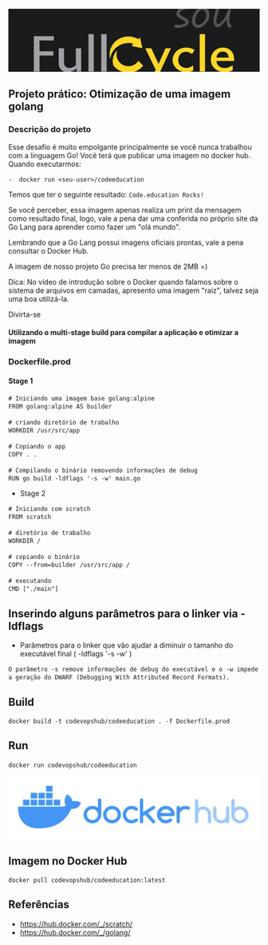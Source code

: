 ![FullCycle banner logo](/fullcycle.jpeg)

## Projeto prático: Otimização de uma imagem golang

### Descrição do projeto 

Esse desafio é muito empolgante principalmente se você nunca trabalhou com a linguagem Go!
Você terá que publicar uma imagem no docker hub. Quando executarmos:

    -  docker run <seu-user>/codeeducation

Temos que ter o seguinte resultado: `Code.education Rocks!`

Se você perceber, essa imagem apenas realiza um print da mensagem como resultado final, logo, vale a pena dar uma conferida no próprio site da Go Lang para aprender como fazer um "olá mundo".

Lembrando que a Go Lang possui imagens oficiais prontas, vale a pena consultar o Docker Hub.

A imagem de nosso projeto Go precisa ter menos de 2MB =)

Dica: No vídeo de introdução sobre o Docker quando falamos sobre o sistema de arquivos em camadas, apresento uma imagem "raiz", talvez seja uma boa utilizá-la.

Divirta-se

#### Utilizando o multi-stage build para compilar a aplicação e otimizar a imagem

### Dockerfile.prod

#### Stage 1

```
# Iniciando uma imagem base golang:alpine
FROM golang:alpine AS builder

# criando diretório de trabalho
WORKDIR /usr/src/app

# Copiando o app
COPY . .

# Compilando o binário removendo informações de debug
RUN go build -ldflags '-s -w' main.go
```
- Stage 2
```
# Iniciando com scratch
FROM scratch

# diretório de trabalho
WORKDIR /

# copiando o binário
COPY --from=builder /usr/src/app / 

# executando 
CMD ["./main"]
```

## Inserindo alguns parâmetros para o linker via -ldflags

- Parâmetros para o linker que vão ajudar a diminuir o tamanho do executável final  ( -ldflags '-s -w' )

```
O parâmetro -s remove informações de debug do executável e o -w impede a geração do DWARF (Debugging With Attributed Record Formats).
```

## Build 

```
docker build -t codevopshub/codeeducation . -f Dockerfile.prod
```

## Run
```
docker run codevopshub/codeeducation
```
![FullCycle banner logo](/DockerHub.png)
## Imagem no Docker Hub

```
docker pull codevopshub/codeeducation:latest
```

## Referências
- https://hub.docker.com/_/scratch/
- https://hub.docker.com/_/golang/